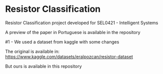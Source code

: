 # Resistor Classification


Resistor Classification project developed for SEL0421 - Intelligent Systems

A preview of the paper in Portuguese is available in the repository



#1 - We used a dataset from kaggle with some changes 

The original is available in: https://www.kaggle.com/datasets/eralpozcan/resistor-dataset

But ours is available in this repository

